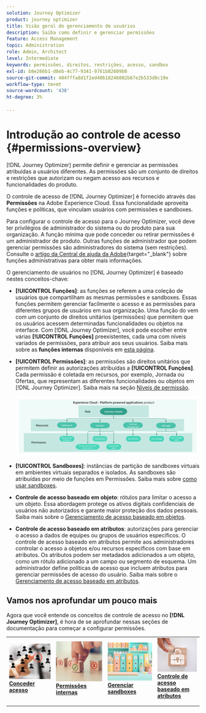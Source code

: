 ```yaml
---
solution: Journey Optimizer
product: journey optimizer
title: Visão geral do gerenciamento de usuários
description: Saiba como definir e gerenciar permissões
feature: Access Management
topic: Administration
role: Admin, Architect
level: Intermediate
keywords: permissões, direitos, restrições, acesso, sandbox
exl-id: b8e266b1-d8eb-4c77-9341-9761b82609b0
source-git-commit: 404fffa8d1f2ed40b18246002b67e2b533d8c19e
workflow-type: tm+mt
source-wordcount: '438'
ht-degree: 3%

---
```


# Introdução ao controle de acesso {#permissions-overview}

[!DNL Journey Optimizer] permite definir e gerenciar as permissões atribuídas a usuários diferentes. As permissões são um conjunto de direitos e restrições que autorizam ou negam acesso aos recursos e funcionalidades do produto.

O controle de acesso de [!DNL Journey Optimizer] é fornecido através das **Permissões** na Adobe Experience Cloud. Essa funcionalidade aproveita funções e políticas, que vinculam usuários com permissões e sandboxes.

Para configurar o controle de acesso para o Journey Optimizer, você deve ter privilégios de administrador do sistema ou do produto para sua organização. A função mínima que pode conceder ou retirar permissões é um administrador de produto. Outras funções de administrador que podem gerenciar permissões são administradores do sistema (sem restrições). Consulte o [artigo da Central de ajuda da Adobe](https://helpx.adobe.com/br/enterprise/using/admin-roles.html){target="_blank"} sobre funções administrativas para obter mais informações.

<!-- A high-level workflow for gaining and assigning access permissions can be summarized as follows:

* After licensing [!DNL Journey Optimizer], an email is sent to the administrator specified during licensing.
* The administrator logs in to Adobe Admin Console and selects [!DNL Journey Optimizer] from the list of products on the overview page.
* To grant access to [!DNL Journey Optimizer], it is recommended that the administrator add users to the default product profile
* In Experience Platform Permissions, the administrator can create new roles or edit the permissions and users for any existing roles.
* When creating or editing a role, the administrator adds users to the role using the users tab, and grants permissions to these users (such as "Read Datasets" or "Manage Schemas") by editing the role's permissions. Similarly, the administrator can assign access to sandboxes using the same editing option.
* When users log in to the Journey Optimizer user interface, their access to capabilities is driven by the permissions that have been granted to them from the previous step. For example, if a user does not have the View Datasets permission, the Datasets tab in the side menu will not be visible to that user.-->


O gerenciamento de usuários no [!DNL Journey Optimizer] é baseado nestes conceitos-chave:

* **[!UICONTROL Funções]**: as funções se referem a uma coleção de usuários que compartilham as mesmas permissões e sandboxes. Essas funções permitem gerenciar facilmente o acesso e as permissões para diferentes grupos de usuários em sua organização. Uma função do vem com um conjunto de direitos unitários (permissões) que permitem que os usuários acessem determinadas funcionalidades ou objetos na interface.
Com [!DNL Journey Optimizer], você pode escolher entre várias **[!UICONTROL Funções]** preexistentes, cada uma com níveis variados de permissões, para atribuir aos seus usuários. Saiba mais sobre as **funções internas** disponíveis em [esta página](ootb-product-profiles.md).

* **[!UICONTROL Permissões]**: as permissões são direitos unitários que permitem definir as autorizações atribuídas a **[!UICONTROL Funções]**. Cada permissão é coletada em recursos, por exemplo, Jornada ou Ofertas, que representam as diferentes funcionalidades ou objetos em [!DNL Journey Optimizer]. Saiba mais na seção [Níveis de permissão](high-low-permissions.md).

  ![](assets/do-not-localize/permissions_2.png)

* **[!UICONTROL Sandboxes]**: instâncias de partição de sandboxes virtuais em ambientes virtuais separados e isolados. As sandboxes são atribuídas por meio de funções em Permissões. Saiba mais sobre [como usar sandboxes](sandboxes.md).

* **Controle de acesso baseado em objeto**: rótulos para limitar o acesso a um objeto. Essa abordagem protege os ativos digitais confidenciais de usuários não autorizados e garante maior proteção dos dados pessoais. Saiba mais sobre o [Gerenciamento de acesso baseado em objetos](object-based-access.md).

* **Controle de acesso baseado em atributos**: autorizações para gerenciar o acesso a dados de equipes ou grupos de usuários específicos. O controle de acesso baseado em atributos permite aos administradores controlar o acesso a objetos e/ou recursos específicos com base em atributos. Os atributos podem ser metadados adicionados a um objeto, como um rótulo adicionado a um campo ou segmento de esquema. Um administrador define políticas de acesso que incluem atributos para gerenciar permissões de acesso do usuário. Saiba mais sobre o [Gerenciamento de acesso baseado em atributos](attribute-based-access.md).


## Vamos nos aprofundar um pouco mais

Agora que você entende os conceitos de controle de acesso no **[!DNL Journey Optimizer]**, é hora de se aprofundar nessas seções de documentação para começar a configurar permissões.


<table style="table-layout:fixed"><tr style="border: 0;">
<td>
<a href="permissions.md">
<img alt="Permissões" src="assets/do-not-localize/role.jpg">
</a>
<div>
<a href="permissions.md"><strong>Conceder acesso</strong></a>
</div>
<p>
</td>
<td>
<a href="ootb-permissions.md">
<img alt="Permissões integradas" src="assets/do-not-localize/select.jpg">
</a>
<div>
<a href="ootb-permissions.md"><strong>Permissões internas</strong></a>
</div>
<p>
</td>
<td>
<a href="sandboxes.md">
<img alt="gerenciar sandboxes" src="assets/do-not-localize/sandboxes.jpg">
</a>
<div>
<a href="sandboxes.md"><strong>Gerenciar sandboxes</strong></a>
</div>
<p></td>
<td>
<a href="attribute-based-access.md">
<img alt="Controle de acesso baseado em atributos" src="assets/do-not-localize/data-access.jpeg">
</a>
<div>
<a href="attribute-based-access.md"><strong>Controle de acesso baseado em atributos</strong></a>
</div>
<p>
</td>
</tr></table>